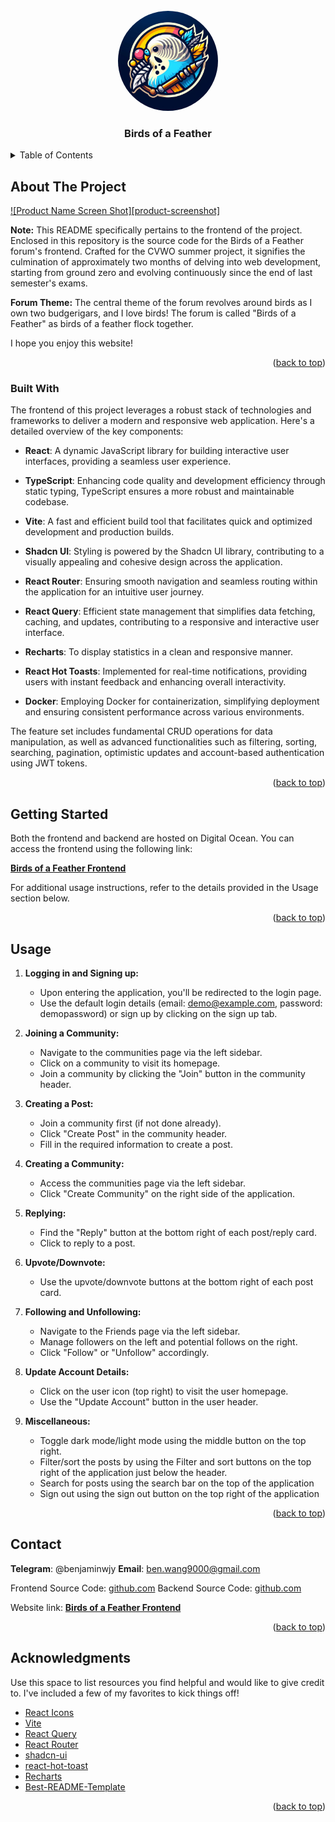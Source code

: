 <!-- PROJECT LOGO -->
<br />
<div align="center">
  <a href="https://github.com/benjam11n/Birds-of-a-Feather-frontend">
    <img src="./public/Logo.jpg" alt="Logo" width="160" height="160" style="border-radius: 50%">
  </a>

  <h3 align="center">Birds of a Feather</h3>
</div>

<!-- TABLE OF CONTENTS -->
<details>
  <summary>Table of Contents</summary>
  <ol>
    <li>
      <a href="#about-the-project">About The Project</a>
      <ul>
        <li><a href="#built-with">Built With</a></li>
      </ul>
    </li>
    <li><a href="#getting-started">Getting Started</a></li>
    <li><a href="#usage">Usage</a></li>
    <li><a href="#contact">Contact</a></li>
    <li><a href="#acknowledgments">Acknowledgments</a></li>
  </ol>
</details>

<!-- ABOUT THE PROJECT -->

## About The Project

[![Product Name Screen Shot][product-screenshot]](https://example.com)

**Note:** This README specifically pertains to the frontend of the project. Enclosed in this repository is the source code for the Birds of a Feather forum's frontend. Crafted for the CVWO summer project, it signifies the culmination of approximately two months of delving into web development, starting from ground zero and evolving continuously since the end of last semester's exams.

**Forum Theme:** The central theme of the forum revolves around birds as I own two budgerigars, and I love birds! The forum is called "Birds of a Feather" as birds of a feather flock together.

I hope you enjoy this website!

<p align="right">(<a href="#readme-top">back to top</a>)</p>

### Built With

The frontend of this project leverages a robust stack of technologies and frameworks to deliver a modern and responsive web application. Here's a detailed overview of the key components:

- **React**: A dynamic JavaScript library for building interactive user interfaces, providing a seamless user experience.

- **TypeScript**: Enhancing code quality and development efficiency through static typing, TypeScript ensures a more robust and maintainable codebase.

- **Vite**: A fast and efficient build tool that facilitates quick and optimized development and production builds.

- **Shadcn UI**: Styling is powered by the Shadcn UI library, contributing to a visually appealing and cohesive design across the application.

- **React Router**: Ensuring smooth navigation and seamless routing within the application for an intuitive user journey.

- **React Query**: Efficient state management that simplifies data fetching, caching, and updates, contributing to a responsive and interactive user interface.

- **Recharts**: To display statistics in a clean and responsive manner.

- **React Hot Toasts**: Implemented for real-time notifications, providing users with instant feedback and enhancing overall interactivity.

- **Docker**: Employing Docker for containerization, simplifying deployment and ensuring consistent performance across various environments.

The feature set includes fundamental CRUD operations for data manipulation, as well as advanced functionalities such as filtering, sorting, searching, pagination, optimistic updates and account-based authentication using JWT tokens.

<p align="right">(<a href="#readme-top">back to top</a>)</p>

<!-- GETTING STARTED -->

## Getting Started

Both the frontend and backend are hosted on Digital Ocean. You can access the frontend using the following link:

[**Birds of a Feather Frontend**](https://birds-of-a-feather-c5xki.ondigitalocean.app)

For additional usage instructions, refer to the details provided in the Usage section below.

<p align="right">(<a href="#readme-top">back to top</a>)</p>

<!-- USAGE EXAMPLES -->

## Usage

1. **Logging in and Signing up:**

   - Upon entering the application, you'll be redirected to the login page.
   - Use the default login details (email: demo@example.com, password: demopassword) or sign up by clicking on the sign up tab.

2. **Joining a Community:**

   - Navigate to the communities page via the left sidebar.
   - Click on a community to visit its homepage.
   - Join a community by clicking the "Join" button in the community header.

3. **Creating a Post:**

   - Join a community first (if not done already).
   - Click "Create Post" in the community header.
   - Fill in the required information to create a post.

4. **Creating a Community:**

   - Access the communities page via the left sidebar.
   - Click "Create Community" on the right side of the application.

5. **Replying:**

   - Find the "Reply" button at the bottom right of each post/reply card.
   - Click to reply to a post.

6. **Upvote/Downvote:**

   - Use the upvote/downvote buttons at the bottom right of each post card.

7. **Following and Unfollowing:**

   - Navigate to the Friends page via the left sidebar.
   - Manage followers on the left and potential follows on the right.
   - Click "Follow" or "Unfollow" accordingly.

8. **Update Account Details:**

   - Click on the user icon (top right) to visit the user homepage.
   - Use the "Update Account" button in the user header.

9. **Miscellaneous:**
   - Toggle dark mode/light mode using the middle button on the top right.
   - Filter/sort the posts by using the Filter and sort buttons on the top right of the application just below the header.
   - Search for posts using the search bar on the top of the application
   - Sign out using the sign out button on the top right of the application

<p align="right">(<a href="#readme-top">back to top</a>)</p>

<!-- CONTACT -->

## Contact

**Telegram**: @benjaminwjy
**Email**: ben.wang9000@gmail.com

Frontend Source Code: [github.com](https://github.com/Benjam11n/Birds-of-a-Feather-frontend)
Backend Source Code: [github.com](https://github.com/Benjam11n/Birds-of-a-Feather-backend)

Website link: [**Birds of a Feather Frontend**](https://birds-of-a-feather-c5xki.ondigitalocean.app)

<p align="right">(<a href="#readme-top">back to top</a>)</p>

<!-- ACKNOWLEDGMENTS -->

## Acknowledgments

Use this space to list resources you find helpful and would like to give credit to. I've included a few of my favorites to kick things off!

- [React Icons](https://react-icons.github.io/react-icons/search)
- [Vite](https://github.com/vitejs/vite)
- [React Query](https://tanstack.com/query/v3/)
- [React Router](https://github.com/remix-run/react-router)
- [shadcn-ui](https://github.com/shadcn-ui/ui)
- [react-hot-toast](https://react-hot-toast.com/)
- [Recharts](https://recharts.org/en-US/)
- [Best-README-Template](https://github.com/othneildrew/Best-README-Template)

<p align="right">(<a href="#readme-top">back to top</a>)</p>
